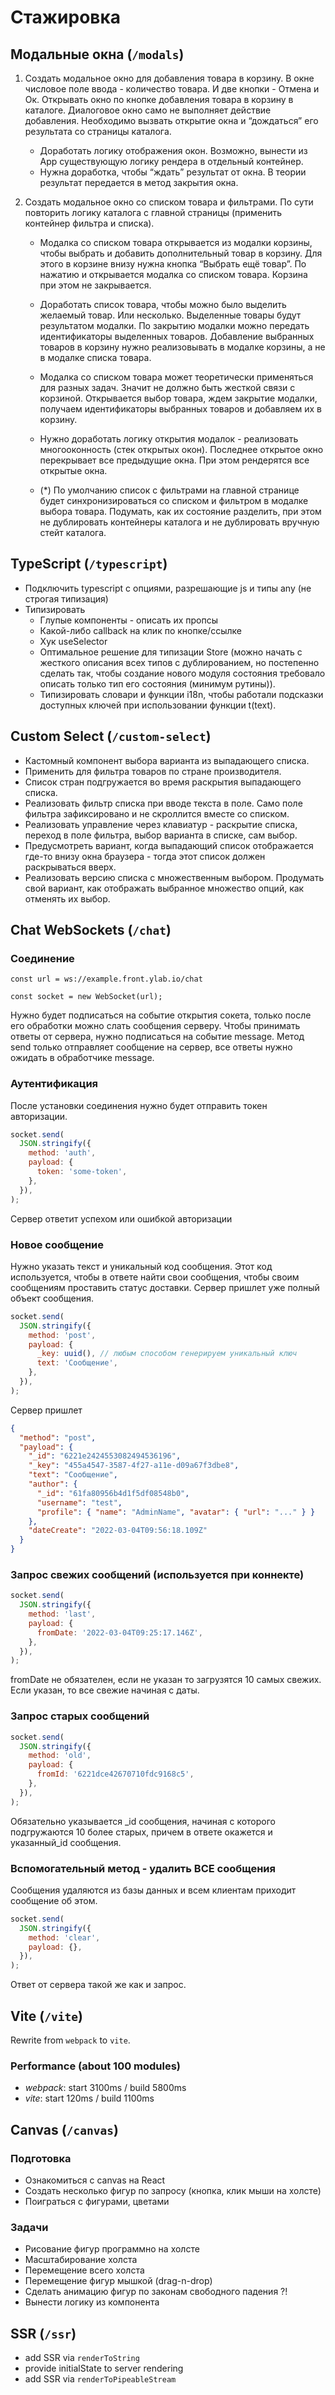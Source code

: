 # Стажировка

## Модальные окна (`/modals`)

1. Создать модальное окно для добавления товара в корзину. В окне числовое поле ввода - количество товара. И две кнопки - Отмена и Ок. Открывать окно по кнопке добавления товара в корзину в каталоге. Диалоговое окно само не выполняет действие добавления. Необходимо вызвать открытие окна и “дождаться” его результата со страницы каталога.

   - Доработать логику отображения окон. Возможно, вынести из App существующую логику рендера в отдельный контейнер.
   - Нужна доработка, чтобы “ждать” результат от окна. В теории результат передается в метод закрытия окна.

2. Создать модальное окно со списком товара и фильтрами. По сути повторить логику каталога с главной страницы (применить контейнер фильтра и списка).

   - Модалка со списком товара открывается из модалки корзины, чтобы выбрать и добавить дополнительный товар в корзину. Для этого в корзине внизу нужна кнопка “Выбрать ещё товар”. По нажатию и открывается модалка со списком товара. Корзина при этом не закрывается.

   - Доработать список товара, чтобы можно было выделить желаемый товар. Или несколько. Выделенные товары будут результатом модалки. По закрытию модалки можно передать идентификаторы выделенных товаров. Добавление выбранных товаров в корзину нужно реализовывать в модалке корзины, а не в модалке списка товара.

   - Модалка со списком товара может теоретически применяться для разных задач. Значит не должно быть жесткой связи с корзиной. Открывается выбор товара, ждем закрытие модалки, получаем идентификаторы выбранных товаров и добавляем их в корзину.

   - Нужно доработать логику открытия модалок - реализовать многооконность (стек открытых окон). Последнее открытое окно перекрывает все предыдущие окна. При этом рендерятся все открытые окна.

   - (\*) По умолчанию список с фильтрами на главной странице будет синхронизироваться со списком и фильтром в модалке выбора товара. Подумать, как их состояние разделить, при этом не дублировать контейнеры каталога и не дублировать вручную стейт каталога.

## TypeScript (`/typescript`)

- Подключить typescript с опциями, разрешающие js и типы any (не строгая типизация)
- Типизировать
  - Глупые компоненты - описать их пропсы
  - Какой-либо callback на клик по кнопке/ссылке
  - Хук useSelector
  - Оптимальное решение для типизации Store (можно начать с жесткого описания всех типов с дублированием, но постепенно сделать так, чтобы создание нового модуля состояния требовало описать только тип его состояния (минимум рутины)).
  - Типизировать словари и функции i18n, чтобы работали подсказки доступных ключей при использовании функции t(text).

## Custom Select (`/custom-select`)

- Кастомный компонент выбора варианта из выпадающего списка.
- Применить для фильтра товаров по стране производителя.
- Список стран подгружается во время раскрытия выпадающего списка.
- Реализовать фильтр списка при вводе текста в поле. Само поле фильтра зафиксировано и не скроллится вместе со списком.
- Реализовать управление через клавиатур - раскрытие списка, переход в поле фильтра, выбор варианта в списке, сам выбор.
- Предусмотреть вариант, когда выпадающий список отображается где-то внизу окна браузера - тогда этот список должен раскрываться вверх.
- Реализовать версию списка с множественным выбором. Продумать свой вариант, как отображать выбранное множество опций, как отменять их выбор.

## Chat WebSockets (`/chat`)

### Соединение

`const url = ws://example.front.ylab.io/chat`

`const socket = new WebSocket(url);`

Нужно будет подписаться на событие открытия сокета, только после его обработки можно слать сообщения серверу. Чтобы принимать ответы от сервера, нужно подписаться на событие message. Метод send только отправляет сообщение на сервер, все ответы нужно ожидать в обработчике message.

### Аутентификация

После установки соединения нужно будет отправить токен авторизации.

```js
socket.send(
  JSON.stringify({
    method: 'auth',
    payload: {
      token: 'some-token',
    },
  }),
);
```

Сервер ответит успехом или ошибкой авторизации

### Новое сообщение

Нужно указать текст и уникальный код сообщения. Этот код используется, чтобы в ответе найти свои сообщения, чтобы своим сообщениям проставить статус доставки. Сервер пришлет уже полный объект сообщения.

```js
socket.send(
  JSON.stringify({
    method: 'post',
    payload: {
      _key: uuid(), // любым способом генерируем уникальный ключ
      text: 'Сообщение',
    },
  }),
);
```

Сервер пришлет

```json
{
  "method": "post",
  "payload": {
    "_id": "6221e2424553082494536196",
    "_key": "455a4547-3587-4f27-a11e-d09a67f3dbe8",
    "text": "Сообщение",
    "author": {
      "_id": "61fa80956b4d1f5df08548b0",
      "username": "test",
      "profile": { "name": "AdminName", "avatar": { "url": "..." } }
    },
    "dateCreate": "2022-03-04T09:56:18.109Z"
  }
}
```

### Запрос свежих сообщений (используется при коннекте)

```js
socket.send(
  JSON.stringify({
    method: 'last',
    payload: {
      fromDate: '2022-03-04T09:25:17.146Z',
    },
  }),
);
```

fromDate не обязателен, если не указан то загрузятся 10 самых свежих. Если указан, то все свежие начиная с даты.

### Запрос старых сообщений

```js
socket.send(
  JSON.stringify({
    method: 'old',
    payload: {
      fromId: '6221dce42670710fdc9168c5',
    },
  }),
);
```

Обязательно указывается \_id сообщения, начиная с которого подгружаются 10 более старых, причем в ответе окажется и указанный_id сообщения.

### Вспомогательный метод - удалить ВСЕ сообщения

Сообщения удаляются из базы данных и всем клиентам приходит сообщение об этом.

```js
socket.send(
  JSON.stringify({
    method: 'clear',
    payload: {},
  }),
);
```

Ответ от сервера такой же как и запрос.

## Vite (`/vite`)

Rewrite from `webpack` to `vite`.

### Performance (about 100 modules)

- _webpack_: start 3100ms / build 5800ms
- _vite_: start 120ms / build 1100ms

## Canvas (`/canvas`)

### Подготовка

- Ознакомиться с canvas на React
- Создать несколько фигур по запросу (кнопка, клик мыши на холсте)
- Поиграться с фигурами, цветами

### Задачи

- Рисование фигур программно на холсте
- Масштабирование холста
- Перемещение всего холста
- Перемещение фигур мышкой (drag-n-drop)
- Сделать анимацию фигур по законам свободного падения ?!
- Вынести логику из компонента

## SSR (`/ssr`)

- add SSR via `renderToString`
- provide initialState to server rendering
- add SSR via `renderToPipeableStream`
